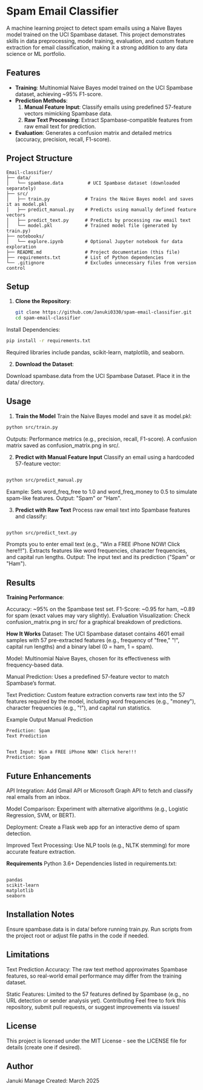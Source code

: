 
# Spam Email Classifier

A machine learning project to detect spam emails using a Naive Bayes model trained on the UCI Spambase dataset. This project demonstrates skills in data preprocessing, model training, evaluation, and custom feature extraction for email classification, making it a strong addition to any data science or ML portfolio.

## Features
- **Training**: Multinomial Naive Bayes model trained on the UCI Spambase dataset, achieving ~95% F1-score.
- **Prediction Methods**:
  1. **Manual Feature Input**: Classify emails using predefined 57-feature vectors mimicking Spambase data.
  2. **Raw Text Processing**: Extract Spambase-compatible features from raw email text for prediction.
- **Evaluation**: Generates a confusion matrix and detailed metrics (accuracy, precision, recall, F1-score).

## Project Structure
```
Email-classifier/
├── data/
│   └── spambase.data         # UCI Spambase dataset (downloaded separately)
├── src/
│   ├── train.py             # Trains the Naive Bayes model and saves it as model.pkl
│   ├── predict_manual.py    # Predicts using manually defined feature vectors
│   ├── predict_text.py      # Predicts by processing raw email text
│   └── model.pkl            # Trained model file (generated by train.py)
├── notebooks/
│   └── explore.ipynb        # Optional Jupyter notebook for data exploration
├── README.md                # Project documentation (this file)
├── requirements.txt         # List of Python dependencies
└── .gitignore               # Excludes unnecessary files from version control
```

## Setup
1. **Clone the Repository**:
   ```bash
   git clone https://github.com/Januki0330/spam-email-classifier.git
   cd spam-email-classifier


Install Dependencies:
```bash
pip install -r requirements.txt
```
Required libraries include pandas, scikit-learn, matplotlib, and seaborn.

2. **Download the Dataset**:

Download spambase.data from the UCI Spambase Dataset.
Place it in the data/ directory.

## Usage
1. **Train the Model**
Train the Naive Bayes model and save it as model.pkl:

```bash
python src/train.py
```
Outputs:
Performance metrics (e.g., precision, recall, F1-score).
A confusion matrix saved as confusion_matrix.png in src/.

2. **Predict with Manual Feature Input**
Classify an email using a hardcoded 57-feature vector:

```bash

python src/predict_manual.py

```
Example: Sets word_freq_free to 1.0 and word_freq_money to 0.5 to simulate spam-like features.
Output: "Spam" or "Ham".

3. **Predict with Raw Text**
Process raw email text into Spambase features and classify:

```bash

python src/predict_text.py
```
Prompts you to enter email text (e.g., "Win a FREE iPhone NOW! Click here!!!").
Extracts features like word frequencies, character frequencies, and capital run lengths.
Output: The input text and its prediction ("Spam" or "Ham").

## Results

**Training Performance**:

Accuracy: ~95% on the Spambase test set.
F1-Score: ~0.95 for ham, ~0.89 for spam (exact values may vary slightly).
Evaluation Visualization: Check confusion_matrix.png in src/ for a graphical breakdown of predictions.

**How It Works**
Dataset: The UCI Spambase dataset contains 4601 email samples with 57 pre-extracted features (e.g., frequency of "free," "!", capital run lengths) and a binary label (0 = ham, 1 = spam).

Model: Multinomial Naive Bayes, chosen for its effectiveness with frequency-based data.

Manual Prediction: Uses a predefined 57-feature vector to match Spambase’s format.

Text Prediction: Custom feature extraction converts raw text into the 57 features required by the model, including word frequencies (e.g., "money"), character frequencies (e.g., "!"), and capital run statistics.

Example Output
Manual Prediction
```text
Prediction: Spam
Text Prediction
```
```text

Text Input: Win a FREE iPhone NOW! Click here!!!
Prediction: Spam
```

## Future Enhancements
API Integration: Add Gmail API or Microsoft Graph API to fetch and classify real emails from an inbox.

Model Comparison: Experiment with alternative algorithms (e.g., Logistic Regression, SVM, or BERT).

Deployment: Create a Flask web app for an interactive demo of spam detection.

Improved Text Processing: Use NLP tools (e.g., NLTK stemming) for more accurate feature extraction.


**Requirements**
Python 3.6+
Dependencies listed in requirements.txt:
```text

pandas
scikit-learn
matplotlib
seaborn
```

## Installation Notes

Ensure spambase.data is in data/ before running train.py.
Run scripts from the project root or adjust file paths in the code if needed.

## Limitations

Text Prediction Accuracy: The raw text method approximates Spambase features, so real-world email performance may differ from the training dataset.

Static Features: Limited to the 57 features defined by Spambase (e.g., no URL detection or sender analysis yet).
Contributing
Feel free to fork this repository, submit pull requests, or suggest improvements via issues!

## License
This project is licensed under the MIT License - see the LICENSE file for details (create one if desired).

## Author
Januki Manage
Created: March 2025
